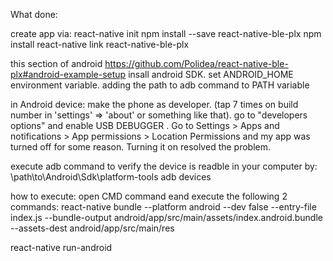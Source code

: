 What done:

create app via: react-native init
npm install --save react-native-ble-plx
npm install
react-native link react-native-ble-plx


this section of android https://github.com/Polidea/react-native-ble-plx#android-example-setup
insall android SDK.
set ANDROID_HOME environment variable.
adding the path to adb command to PATH variable

in Android device:
make the phone as developer. (tap 7 times on build number in 'settings' => 'about' or something like that).
go to "developers options" and enable USB DEBUGGER .
Go to Settings > Apps and notifications > App permissions > Location Permissions and my app was turned off for some reason. Turning it on resolved the problem.

execute adb command to verify the device is readble in your computer by:
\path\to\Android\Sdk\platform-tools	adb devices

how to execute:
open CMD command eand execute the following 2 commands:
react-native bundle --platform android --dev false --entry-file index.js --bundle-output android/app/src/main/assets/index.android.bundle --assets-dest android/app/src/main/res

react-native run-android

